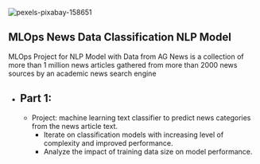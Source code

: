 ![pexels-pixabay-158651](https://user-images.githubusercontent.com/100870737/218273182-11ce169b-aa79-4176-9b2b-e81dad7164c3.jpg)


## MLOps News Data Classification NLP Model
MLOps Project for NLP Model with Data from AG News is a collection of more than 1 million news articles gathered from more than 2000 news sources by an academic news search engine


- ## Part 1:
  - Project: machine learning text classifier to predict news categories from the news article text.
    - Iterate on classification models with increasing level of complexity and improved performance.
    - Analyze the impact of training data size on model performance.
